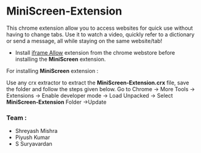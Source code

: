 # MiniScreen-Extension
This chrome extension allow you to access websites for quick use without having to change tabs.
Use it to watch a video, quickly refer to a dictionary or send a message, all while staying on the same website/tab!
* Install [iframe Allow](https://chrome.google.com/webstore/detail/iframe-allow/gifgpciglhhpmeefjdmlpboipkibhbjg) extension from the chrome webstore before installing the  **MiniScreen** extension.

For installing **MiniScreen** extension :

Use any crx extractor to extract the **MiniScreen-Extension.crx** file, save the folder and follow the steps given below.
Go to Chrome -> More Tools -> Extensions -> Enable developer mode -> Load Unpacked -> Select **MiniScreen-Extension** Folder ->Update

### Team :
- Shreyash Mishra
- Piyush Kumar
- S Suryavardan

